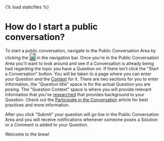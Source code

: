{% load staticfiles %}
# How do I start a public conversation? #
To start a public conversation, navigate to the Public 
Conversation Area by clicking the 
<img src="{% static 'media/conversation.svg' %}" alt="conversation" 
style="width: 20px; background: #838c92; padding-bottom:5px;"/> in the 
navigation bar. Once you're in the Public Conversation Area you'll want to look 
around and see if a Conversation is already being had regarding the topic you 
have a Question on. If there isn't click the "Start a Conversation" button.
You will be taken to a page where you can enter your Question and the 
[Context][3] for it. There are two sections for you to enter information, 
the "Question title" space is for the actual Question you are posing. 
The "Question Context" space is where you will 
provide relevant information that you've [researched][1] that provides background 
to your Question. Check out the [Participate in the Conversation][2] article for
best practices and more information.

After you click "Submit" your question will go live in the Public Conversation 
Area and you will receive notifications whenever someone poses a Solution or 
a Comment is added to your Question.

Welcome to the brew! 

[1]: /help/conversation/research/
[2]: /help/privileges/participate_in_the_conversation/
[3]: /help/questions/context/